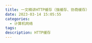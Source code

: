 ```yaml
---
title: 一文精讲HTTP缓存（强缓存、协商缓存）
date: 2023-03-14 15:05:55
categories:
  - 计算机网络
tags:
description: HTTP缓存
---
```


